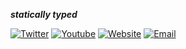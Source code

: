 ***statically typed***

[![Twitter](https://img.shields.io/badge/Twitter-%231DA1F2.svg?logo=Twitter&logoColor=white)](https://twitter.com/ethanniser) 
[![Youtube](https://img.shields.io/badge/Youtube-%23FF0000.svg?logo=Youtube&logoColor=white)](https://youtube.com/@ethanniser) 
[![Website](https://img.shields.io/badge/website-303030)](https://ethanniser.dev)
[![Email](https://img.shields.io/badge/email-fefefe)](mailto:ethan@ethanniser.dev)
